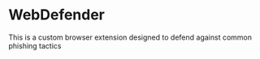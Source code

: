# WebDefender
This is a custom browser extension designed to defend against common phishing tactics
